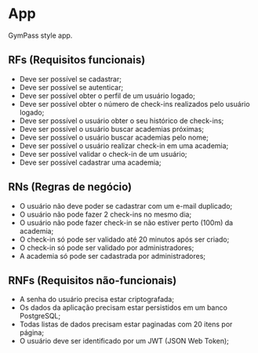 # App

GymPass style app.

## RFs (Requisitos funcionais)

- Deve ser possível se cadastrar;
- Deve ser possível se autenticar;
- Deve ser possível obter o perfil de um usuário logado;
- Deve ser possível obter o número de check-ins realizados pelo usuário logado;
- Deve ser possível o usuário obter o seu histórico de check-ins;
- Deve ser possível o usuário buscar academias próximas;
- Deve ser possível o usuário buscar academias pelo nome;
- Deve ser possível o usuário realizar check-in em uma academia;
- Deve ser possível validar o check-in de um usuário;
- Deve ser possível cadastrar uma academia;

## RNs (Regras de negócio)

- O usuário não deve poder se cadastrar com um e-mail duplicado;
- O usuário não pode fazer 2 check-ins no mesmo dia;
- O usuário não pode fazer check-in se não estiver perto (100m) da academia;
- O check-in só pode ser validado até 20 minutos após ser criado;
- O check-in só pode ser validado por administradores;
- A academia só pode ser cadastrada por administradores;

## RNFs (Requisitos não-funcionais)

- A senha do usuário precisa estar criptografada;
- Os dados da aplicação precisam estar persistidos em um banco PostgreSQL;
- Todas listas de dados precisam estar paginadas com 20 itens por página;
- O usuário deve ser identificado por um JWT (JSON Web Token);